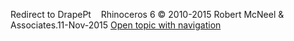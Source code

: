 ---
---

Redirect to DrapePt&#160;
&#160;
Rhinoceros 6 © 2010-2015 Robert McNeel &amp; Associates.11-Nov-2015
 [Open topic with navigation](drapept.html) 

